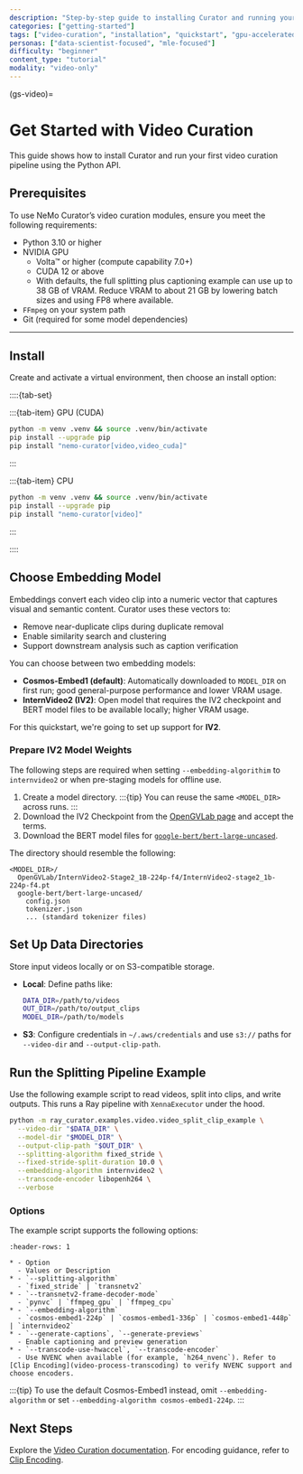 ```yaml
---
description: "Step-by-step guide to installing Curator and running your first video curation pipeline"
categories: ["getting-started"]
tags: ["video-curation", "installation", "quickstart", "gpu-accelerated", "ray", "python"]
personas: ["data-scientist-focused", "mle-focused"]
difficulty: "beginner"
content_type: "tutorial"
modality: "video-only"
---
```


(gs-video)=
# Get Started with Video Curation

This guide shows how to install Curator and run your first video curation pipeline using the Python API.

## Prerequisites

To use NeMo Curator’s video curation modules, ensure you meet the following requirements:

- Python 3.10 or higher
- NVIDIA GPU
  - Volta™ or higher (compute capability 7.0+)
  - CUDA 12 or above
  - With defaults, the full splitting plus captioning example can use up to 38 GB of VRAM. Reduce VRAM to about 21 GB by lowering batch sizes and using FP8 where available.
- `FFmpeg` on your system path
- Git (required for some model dependencies)

---

## Install

Create and activate a virtual environment, then choose an install option:

::::{tab-set}

:::{tab-item} GPU (CUDA)

```bash
python -m venv .venv && source .venv/bin/activate
pip install --upgrade pip
pip install "nemo-curator[video,video_cuda]"
```

:::

:::{tab-item} CPU

```bash
python -m venv .venv && source .venv/bin/activate
pip install --upgrade pip
pip install "nemo-curator[video]"
```

:::

::::

## Choose Embedding Model

Embeddings convert each video clip into a numeric vector that captures visual and semantic content. Curator uses these vectors to:

- Remove near-duplicate clips during duplicate removal
- Enable similarity search and clustering
- Support downstream analysis such as caption verification

You can choose between two embedding models:

- **Cosmos-Embed1 (default)**: Automatically downloaded to `MODEL_DIR` on first run; good general-purpose performance and lower VRAM usage.
- **InternVideo2 (IV2)**: Open model that requires the IV2 checkpoint and BERT model files to be available locally; higher VRAM usage.

For this quickstart, we're going to set up support for **IV2**.

### Prepare IV2 Model Weights

The following steps are required when setting `--embedding-algorithim` to `internvideo2` or when pre-staging models for offline use.

1. Create a model directory.
   :::{tip}
   You can reuse the same `<MODEL_DIR>` across runs.
   :::
2. Download the IV2 Checkpoint from the [OpenGVLab page](https://github.com/OpenGVLab) and accept the terms.
3. Download the BERT model files for [`google-bert/bert-large-uncased`](https://huggingface.co/google-bert/bert-large-uncased).

The directory should resemble the following:

```text
<MODEL_DIR>/
  OpenGVLab/InternVideo2-Stage2_1B-224p-f4/InternVideo2-stage2_1b-224p-f4.pt
  google-bert/bert-large-uncased/
    config.json
    tokenizer.json
    ... (standard tokenizer files)
```

## Set Up Data Directories

Store input videos locally or on S3-compatible storage.

- **Local**: Define paths like:

  ```bash
  DATA_DIR=/path/to/videos
  OUT_DIR=/path/to/output_clips
  MODEL_DIR=/path/to/models
  ```

- **S3**: Configure credentials in `~/.aws/credentials` and use `s3://` paths for `--video-dir` and `--output-clip-path`.

## Run the Splitting Pipeline Example

Use the following example script to read videos, split into clips, and write outputs. This runs a Ray pipeline with `XennaExecutor` under the hood.

```bash
python -m ray_curator.examples.video.video_split_clip_example \
  --video-dir "$DATA_DIR" \
  --model-dir "$MODEL_DIR" \
  --output-clip-path "$OUT_DIR" \
  --splitting-algorithm fixed_stride \
  --fixed-stride-split-duration 10.0 \
  --embedding-algorithm internvideo2 \
  --transcode-encoder libopenh264 \
  --verbose
```

### Options

The example script supports the following options:

```{list-table} Common Options
:header-rows: 1

* - Option
  - Values or Description
* - `--splitting-algorithm`
  - `fixed_stride` | `transnetv2`
* - `--transnetv2-frame-decoder-mode`
  - `pynvc` | `ffmpeg_gpu` | `ffmpeg_cpu`
* - `--embedding-algorithm`
  - `cosmos-embed1-224p` | `cosmos-embed1-336p` | `cosmos-embed1-448p` | `internvideo2`
* - `--generate-captions`, `--generate-previews`
  - Enable captioning and preview generation
* - `--transcode-use-hwaccel`, `--transcode-encoder`
  - Use NVENC when available (for example, `h264_nvenc`). Refer to [Clip Encoding](video-process-transcoding) to verify NVENC support and choose encoders.
```

:::{tip}
To use the default Cosmos-Embed1 instead, omit `--embedding-algorithm` or set `--embedding-algorithm cosmos-embed1-224p`.
:::

## Next Steps

Explore the [Video Curation documentation](video-overview). For encoding guidance, refer to [Clip Encoding](video-process-transcoding).
